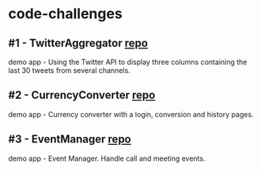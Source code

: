 # code-challenges

## #1 - TwitterAggregator [repo](https://github.com/vandriesh/twitter-aggregator-code-challenge)
demo app - Using the Twitter API to display three columns containing the last 30 tweets from several channels.

## #2 - CurrencyConverter [repo](https://github.com/vandriesh/currency-converter-code-challenge)
demo app - Currency converter with a login, conversion and history pages. 

## #3 - EventManager [repo](https://github.com/vandriesh/event-manager-code-challenge)
demo app - Event Manager. Handle call and meeting events. 
